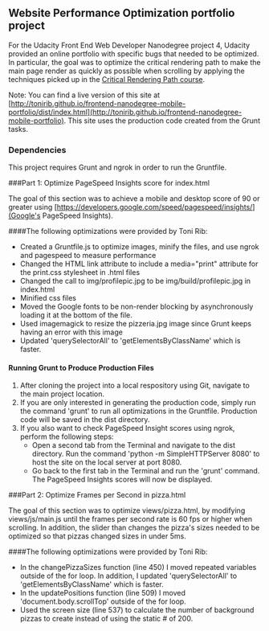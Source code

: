 ## Website Performance Optimization portfolio project

For the Udacity Front End Web Developer Nanodegree project 4, Udacity provided an online portfolio with specific bugs that needed to be optimized. In particular, the goal was to optimize the critical rendering path to make the main page render as quickly as possible when scrolling by applying the techniques picked up in the [Critical Rendering Path course](https://www.udacity.com/course/ud884).

Note: You can find a live version of this site at [http://tonirib.github.io/frontend-nanodegree-mobile-portfolio/dist/index.html](http://tonirib.github.io/frontend-nanodegree-mobile-portfolio). This site uses the production code created from the Grunt tasks.

### Dependencies

This project requires Grunt and ngrok in order to run the Gruntfile.

###Part 1: Optimize PageSpeed Insights score for index.html

The goal of this section was to achieve a mobile and desktop score of 90 or greater using [https://developers.google.com/speed/pagespeed/insights/](Google's PageSpeed Insights).

####The following optimizations were provided by Toni Rib:

* Created a Gruntfile.js to optimize images, minify the files, and use ngrok and pagespeed to measure performance
* Changed the HTML link attribute to include a media="print" attribute for the print.css stylesheet in .html files
* Changed the call to img/profilepic.jpg to be img/build/profilepic.jpg in index.html
* Minified css files
* Moved the Google fonts to be non-render blocking by asynchronously loading it at the bottom of the file.
* Used imagemagick to resize the pizzeria.jpg image since Grunt keeps having an error with this image
* Updated 'querySelectorAll' to 'getElementsByClassName' which is faster.

#### Running Grunt to Produce Production Files

1. After cloning the project into a local respository using Git, navigate to the main project location.
2. If you are only interested in generating the production code, simply run the command 'grunt' to run all optimizations in the Gruntfile. Production code will be saved in the dist directory.
3. If you also want to check PageSpeed Insight scores using ngrok, perform the following steps:
	* Open a second tab from the Terminal and navigate to the dist directory. Run the command 'python -m SimpleHTTPServer 8080' to host the site on the local server at port 8080.
	* Go back to the first tab in the Terminal and run the 'grunt' command. The PageSpeed Insights scores will now be displayed.

###Part 2: Optimize Frames per Second in pizza.html

The goal of this section was to optimize views/pizza.html, by modifying views/js/main.js until the frames per second rate is 60 fps or higher when scrolling. In addition, the slider than changes the pizza's sizes needed to be optimized so that pizzas changed sizes in under 5ms.

####The following optimizations were provided by Toni Rib:

* In the changePizzaSizes function (line 450) I moved repeated variables outside of the for loop. In addition, I updated 'querySelectorAll' to 'getElementsByClassName' which is faster.
* In the updatePositions function (line 509) I moved 'document.body.scrollTop' outside of the for loop.
* Used the screen size (line 537) to calculate the number of background pizzas to create instead of using the static # of 200.